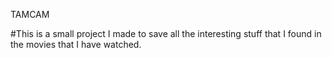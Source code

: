 TAMCAM

#This is a small project I made to save all the interesting stuff that I found in the movies that I have watched.
